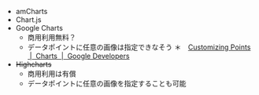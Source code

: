 * amCharts
* Chart.js
* Google Charts
  * 商用利用無料？
  * データポイントに任意の画像は指定できなそう
    ＊　[Customizing Points  \|  Charts  \|  Google Developers](https://developers.google.com/chart/interactive/docs/points)
* ~~Highcharts~~
  * 商用利用は有償
  * データポイントに任意の画像を指定することも可能